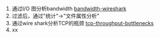 1. 通过I/O 图分析bandwidth
   [bandwidth-wireshark](https://www.golinuxcloud.com/measure-bandwidth-wireshark/)
2. 过滤后，通过"统计"->"文件属性分析"
3. 通过wire shark分析TCP的瓶颈
   [tcp-throughput-bottlenecks](https://www.sobyte.net/post/2022-08/wireshark-tcp-throughput-bottlenecks/)
4. xx